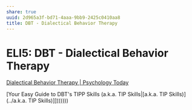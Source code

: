 ```yaml
---
share: true
uuid: 2d965a3f-bd71-4aaa-9bb9-2425c0410aa8
title: DBT - Dialectical Behavior Therapy
---
```

# ELI5: DBT - Dialectical Behavior Therapy
[Dialectical Behavior Therapy | Psychology Today](https://www.psychologytoday.com/us/therapy-types/dialectical-behavior-therapy)

[Your Easy Guide to DBT's TIPP Skills (a.k.a. TIP Skills|[a.k.a. TIP Skills)](../a.k.a. TIP Skills)]]))))))